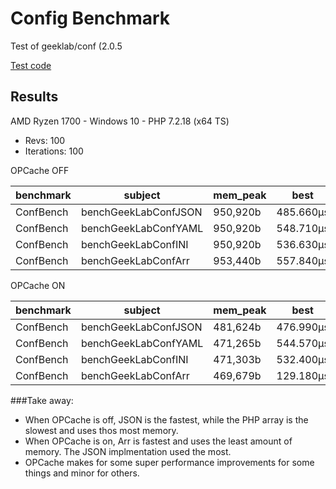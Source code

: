 # Config Benchmark
Test of geeklab/conf (2.0.5

[Test code](/benchmarks/ConfBench.php)

## Results
AMD Ryzen 1700 - Windows 10 - PHP 7.2.18 (x64 TS)

* Revs: 100
* Iterations: 100


OPCache OFF

| benchmark | subject              | mem_peak | best      | mean      | mode      | worst     | stdev    | rstdev | diff  |
|-----------|----------------------|----------|-----------|-----------|-----------|-----------|----------|--------|-------|
| ConfBench | benchGeekLabConfJSON | 950,920b | 485.660μs | 491.073μs | 491.793μs | 505.620μs | 3.629μs  | 0.74%  | 1.00x |
| ConfBench | benchGeekLabConfYAML | 950,920b | 548.710μs | 557.582μs | 558.571μs | 568.240μs | 4.326μs  | 0.78%  | 1.14x |
| ConfBench | benchGeekLabConfINI  | 950,920b | 536.630μs | 547.662μs | 543.735μs | 643.410μs | 14.160μs | 2.59%  | 1.12x |
| ConfBench | benchGeekLabConfArr  | 953,440b | 557.840μs | 570.432μs | 564.635μs | 715.680μs | 21.573μs | 3.78%  | 1.16x |


OPCache ON

| benchmark | subject              | mem_peak | best      | mean      | mode      | worst     | stdev    | rstdev | diff  |
|-----------|----------------------|----------|-----------|-----------|-----------|-----------|----------|--------|-------|
| ConfBench | benchGeekLabConfJSON | 481,624b | 476.990μs | 486.737μs | 484.743μs | 527.780μs | 7.205μs  | 1.48%  | 3.65x |
| ConfBench | benchGeekLabConfYAML | 471,265b | 544.570μs | 552.556μs | 550.325μs | 569.490μs | 4.689μs  | 0.85%  | 4.14x |
| ConfBench | benchGeekLabConfINI  | 471,303b | 532.400μs | 547.005μs | 541.537μs | 649.130μs | 18.118μs | 3.31%  | 4.10x |
| ConfBench | benchGeekLabConfArr  | 469,679b | 129.180μs | 133.523μs | 132.681μs | 145.010μs | 2.356μs  | 1.76%  | 1.00x |

###Take away:
* When OPCache is off, JSON is the fastest, while the PHP array is the slowest and uses thos most memory.
* When OPCache is on, Arr is fastest and uses the least amount of memory. The JSON implmentation used the most.
* OPCache makes for some super performance improvements for some things and minor for others. 
